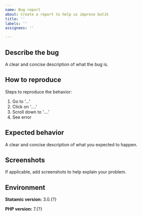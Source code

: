 ```yaml
---
name: Bug report
about: Create a report to help us improve butik
title: ''
labels: ''
assignees: ''

---
```


## Describe the bug
A clear and concise description of what the bug is.

## How to reproduce
Steps to reproduce the behavior:
1. Go to '...'
2. Click on '....'
3. Scroll down to '....'
4. See error

## Expected behavior
A clear and concise description of what you expected to happen.

## Screenshots
If applicable, add screenshots to help explain your problem.


## Environment

<!-- You can copy/paste the output of `php please support:details` here -->

**Statamic version:** 3.0.{?}

**PHP version:** 7.{?}
